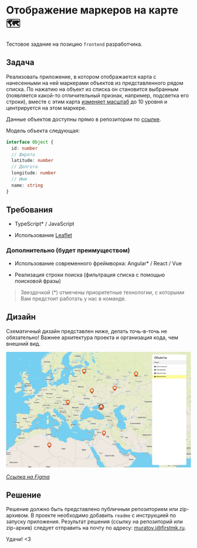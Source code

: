 # Отображение маркеров на карте 🗺️

Тестовое задание на позицию `frontend` разработчика.

## Задача

Реализовать приложение, в котором отображается карта с нанесенными на ней маркерами объектов из представленного рядом списка.
По нажатию на объект из списка он становится выбранным (появляется какой-то отличительный признак, например, подсветка его строки), 
вместе с этим карта [изменяет масштаб](https://leafletjs.com/reference-1.6.0.html#map-setzoom) до 10 уровня и центрируется на этом маркере.

Данные объектов доступны прямо в репозитории по [ссылке](https://raw.githubusercontent.com/waliot/test-tasks/master/assets/data/frontend-1-dataset.json).

Модель объекта следующая:

```ts
interface Object {
  id: number
  // Широта
  latitude: number
  // Долгота
  longitude: number
  // Имя
  name: string
}
```

## Требования

- TypeScript* / JavaScript

- Использование [Leaflet](https://leafletjs.com/)

### Дополнительно (будет преимуществом)

- Использование современного фреймворка: Angular* / React / Vue

- Реализация строки поиска (фильтрация списка с помощью поисковой фразы)

> Звездочкой (*) отмечены приоритетные технологии, с которыми Вам предстоит работать у нас в команде.

## Дизайн

Схематичный дизайн представлен ниже, делать точь-в-точь не обязательно!
Важнее архитектура проекта и организация кода, чем внешний вид.

![](../assets/images/frontend-1-design.png)

_[Ссылка на Figma](https://www.figma.com/file/h0n3bPlbDcOBay3AQqcnGV/Frontend-design?node-id=0%3A1)_

## Решение

Решение должно быть представлено публичным репозиторием или zip-архивом. 
В проекте необходимо добавить `readme` с инструкцией по запуску приложения.
Результат решения (ссылку на репозиторий или zip-архив) следует отправить на почту по адресу: muratov.i@firstmk.ru.

Удачи! <3
